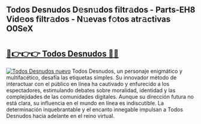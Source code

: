 ## Todos Desnudos D𝚎sn𝚞dos filtr𝚊dos - Parts-EH8 Vid𝚎os filtr𝚊dos - N𝚞evas f𝚘tos atr𝚊ctivas O0SeX

# <h2><a href="http://mb4r1lq.tromn.icu/?c=Todos+Desnudos">🔗👉👉👉 Todos Desnudos 🔗🔗</a></h2>

[![Todos Desnudos nuevo](https://i.imgur.com/pEAQMta.gif)](http://mb4r1lq.tromn.icu/?c=Todos+Desnudos)
Todos Desnudos, un personaje enigmático y multifacético, desafía las etiquetas simples. Su innovador método de interactuar con el público en línea ha cautivado y enfurecido a los espectadores, estimulando debates sobre moralidad, identidad y las complejidades de las comunidades digitales. Aunque su dirección futura no está clara, su influencia en el mundo en línea es indiscutible. La determinación inquebrantable y el encanto innegable impulsan a Todos Desnudos hacia adelante en el reino virtual.
